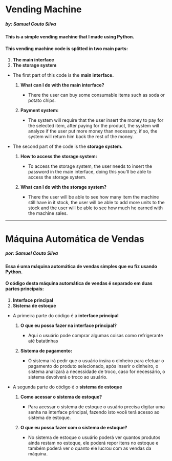 # Vending Machine
##### *by: Samuel Couto Silva*

#### This is a simple vending machine that I made using Python.
#### This vending machine code is splitted in two main parts:
1. **The main interface**
2. **The storage system**

* The first part of this code is the **main interface.**

    1. **What can I do with the main interface?**
        * There the user can buy some consumable items such as soda or potato chips.

    2. **Payment system:**
        * The system will require that the user insert the money to pay for the selected item, after paying for the product, the system will analyze if the user put more money than necessary, if so, the system will return him back the rest of the money.

* The second part of the code is the **storage system.**

    1. **How to access the storage system:**
        * To access the storage system, the user needs to insert the password in the main interface, doing this you'll be able to access the storage system.

    2. **What can I do with the storage system?**
        * There the user will be able to see how many item the machine still have in it stock, the user will be able to add more units to the stock and the user will be able to see how much he earned with the machine sales.

--------------------------------------------------------------------------------------------------------------------------------------------------------------------

# Máquina Automática de Vendas
##### *por: Samuel Couto Silva*

#### Essa é uma máquina automática de vendas simples que eu fiz usando Python.
#### O código desta máquina automática de vendas é separado em duas partes principais:
1. **Interface principal**
2. **Sistema de estoque**

* A primeira parte do código é a **interface principal**

    1. **O que eu posso fazer na interface principal?**
        * Aqui o usuário pode comprar algumas coisas como refrigerante até batatinhas

    2. **Sistema de pagamento:**
        * O sistema irá pedir que o usuário insira o dinheiro para efetuar o pagamento do produto selecionado, após inserir o dinheiro, o sistema analizará a necessidade de troco, caso for necessário, o sistema devolverá o troco ao usuário.

* A segunda parte do código é o **sistema de estoque**

    1. **Como acessar o sistema de estoque?**
        * Para acessar o sistema de estoque o usuário precisa digitar uma senha na interface principal, fazendo isto você terá acesso ao sistema de estoque.

    2. **O que eu posso fazer com o sistema de estoque?**
        * No sistema de estoque o usuário poderá ver quantos produtos ainda restam no estoque, ele poderá repor itens no estoque e também poderá ver o quanto ele lucrou com as vendas da máquina.
